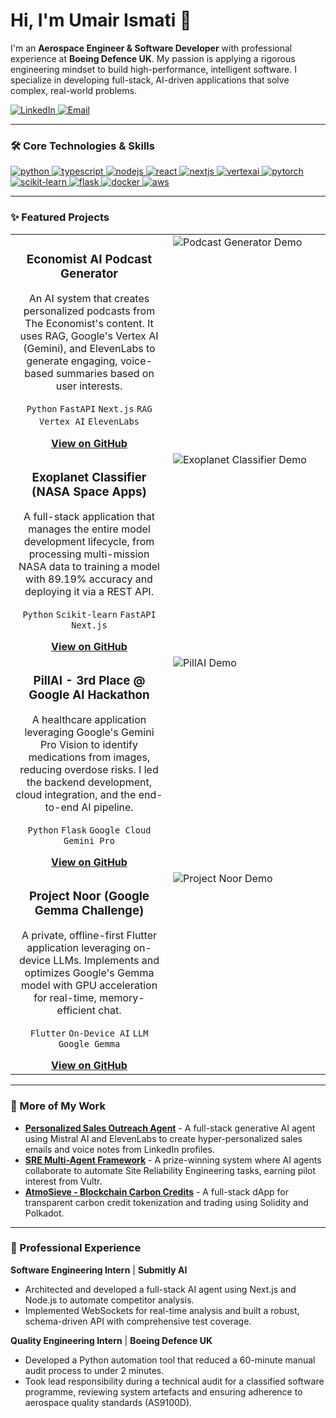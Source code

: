 # Hi, I'm Umair Ismati 👋

I'm an **Aerospace Engineer & Software Developer** with professional experience at **Boeing Defence UK**. My passion is applying a rigorous engineering mindset to build high-performance, intelligent software. I specialize in developing full-stack, AI-driven applications that solve complex, real-world problems.

<a href="https://www.linkedin.com/in/umair-ismati/" target="_blank">
<img src="https://img.shields.io/badge/LinkedIn-0A66C2.svg?style=for-the-badge&logo=linkedin&logoColor=white" alt="LinkedIn">
</a>
<a href="mailto:umair.ismati03@gmail.com">
<img src="https://img.shields.io/badge/Email-D14836.svg?style=for-the-badge&logo=gmail&logoColor=white" alt="Email">
</a>

---

### 🛠️ Core Technologies & Skills

<p align="left">
  <a href="https://www.python.org" target="_blank"> <img src="https://img.shields.io/badge/python-3670A0?style=for-the-badge&logo=python&logoColor=ffdd54" alt="python"/> </a>
  <a href="https://www.typescriptlang.org/" target="_blank"> <img src="https://img.shields.io/badge/typescript-%23007ACC.svg?style=for-the-badge&logo=typescript&logoColor=white" alt="typescript"/> </a>
  <a href="https://nodejs.org" target="_blank"> <img src="https://img.shields.io/badge/node.js-6DA55F?style=for-the-badge&logo=node.js&logoColor=white" alt="nodejs"/> </a>
  <a href="https://reactjs.org/" target="_blank"> <img src="https://img.shields.io/badge/react-%2320232a.svg?style=for-the-badge&logo=react&logoColor=%2361DAFB" alt="react"/> </a>
  <a href="https://nextjs.org/" target="_blank"> <img src="https://img.shields.io/badge/next.js-%23000000.svg?style=for-the-badge&logo=next.js&logoColor=white" alt="nextjs"/> </a>
  <a href="https://cloud.google.com/vertex-ai" target="_blank"> <img src="https://img.shields.io/badge/Vertex%20AI-4285F4?style=for-the-badge&logo=googlecloud&logoColor=white" alt="vertexai"/> </a>
  <a href="https://pytorch.org/" target="_blank"> <img src="https://img.shields.io/badge/pytorch-%23EE4C2C.svg?style=for-the-badge&logo=pytorch&logoColor=white" alt="pytorch"/> </a>
  <a href="https://scikit-learn.org/" target="_blank"> <img src="https://img.shields.io/badge/scikit--learn-%23F7931E.svg?style=for-the-badge&logo=scikit-learn&logoColor=white" alt="scikit-learn"/> </a>
  <a href="https://flask.palletsprojects.com/" target="_blank"> <img src="https://img.shields.io/badge/flask-%23000.svg?style=for-the-badge&logo=flask&logoColor=white" alt="flask"/> </a>
  <a href="https://www.docker.com/" target="_blank"> <img src="https://img.shields.io/badge/docker-%230db7ed.svg?style=for-the-badge&logo=docker&logoColor=white" alt="docker"/> </a>
  <a href="https://aws.amazon.com" target="_blank"> <img src="https://img.shields.io/badge/aws-%23232F3E.svg?style=for-the-badge&logo=amazon-aws&logoColor=white" alt="aws"/> </a>
</p>

---

### ✨ Featured Projects

<table>
<tr>
<td width="50%" valign="top">
<h3 align="center">Economist AI Podcast Generator</h3>
<p align="center">An AI system that creates personalized podcasts from The Economist's content. It uses RAG, Google's Vertex AI (Gemini), and ElevenLabs to generate engaging, voice-based summaries based on user interests.</p>
<p align="center">
<code>Python</code> <code>FastAPI</code> <code>Next.js</code> <code>RAG</code> <code>Vertex AI</code> <code>ElevenLabs</code>
</p>
<div align="center">
<a href="https://github.com/Rappid-exe/EconomistHack"><strong>View on GitHub</strong></a>
</div>
</td>
<td width="50%" valign="top">
<!-- TODO: Add a compelling screenshot or GIF of the Podcast Generator UI -->
<img src="https://user-images.githubusercontent.com/26279115/183122148-38663a85-b3a2-4a7b-83cf-8a1928a38520.png" alt="Podcast Generator Demo">
</td>
</tr>
<tr>
<td width="50%" valign="top">
<h3 align="center">Exoplanet Classifier (NASA Space Apps)</h3>
<p align="center">A full-stack application that manages the entire model development lifecycle, from processing multi-mission NASA data to training a model with 89.19% accuracy and deploying it via a REST API.</p>
<p align="center">
<code>Python</code> <code>Scikit-learn</code> <code>FastAPI</code> <code>Next.js</code>
</p>
<div align="center">
<a href="https://github.com/Rappid-exe/NASA-Space-App"><strong>View on GitHub</strong></a>
</div>
</td>
<td width="50%" valign="top">
<!-- TODO: Add a screenshot of your Exoplanet dashboard or 3D visualization -->
<img src="https://user-images.githubusercontent.com/26279115/183122148-38663a85-b3a2-4a7b-83cf-8a1928a38520.png" alt="Exoplanet Classifier Demo">
</td>
</tr>
<tr>
<td width="50%" valign="top">
<h3 align="center">PillAI - 3rd Place @ Google AI Hackathon</h3>
<p align="center">A healthcare application leveraging Google's Gemini Pro Vision to identify medications from images, reducing overdose risks. I led the backend development, cloud integration, and the end-to-end AI pipeline.</p>
<p align="center">
<code>Python</code> <code>Flask</code> <code>Google Cloud</code> <code>Gemini Pro</code>
</p>
<div align="center">
<a href="https://github.com/ZejiaYang/Google_AI_Hack/tree/pillAI"><strong>View on GitHub</strong></a>
</div>
</td>
<td width="50%" valign="top">
<img src="https://github.com/user-attachments/assets/35d5988d-1181-47c5-b7d0-f334d398a273" alt="PillAI Demo">
</td>
</tr>
<tr>
<td width="50%" valign="top">
<h3 align="center">Project Noor (Google Gemma Challenge)</h3>
<p align="center">A private, offline-first Flutter application leveraging on-device LLMs. Implements and optimizes Google's Gemma model with GPU acceleration for real-time, memory-efficient chat.</p>
<p align="center">
<code>Flutter</code> <code>On-Device AI</code> <code>LLM</code> <code>Google Gemma</code>
</p>
<div align="center">
<a href="https://github.com/Rappid-exe/Project-Noor"><strong>View on GitHub</strong></a>
</div>
</td>
<td width="50%" valign="top">
<!-- TODO: Add a screenshot of your Project Noor app -->
<img src="https://user-images.githubusercontent.com/26279115/183122148-38663a85-b3a2-4a7b-83cf-8a1928a38520.png" alt="Project Noor Demo">
</td>
</tr>
</table>

---

### 🔭 More of My Work
- **[Personalized Sales Outreach Agent](https://github.com/Rappid-exe/Personalized-Sales-Agent)** - A full-stack generative AI agent using Mistral AI and ElevenLabs to create hyper-personalized sales emails and voice notes from LinkedIn profiles.
- **[SRE Multi-Agent Framework](https://github.com/Rappid-exe/SRE-Multi-Agent-Framework)** - A prize-winning system where AI agents collaborate to automate Site Reliability Engineering tasks, earning pilot interest from Vultr.
- **[AtmoSieve - Blockchain Carbon Credits](https://github.com/Rappid-exe/AtmoCC)** - A full-stack dApp for transparent carbon credit tokenization and trading using Solidity and Polkadot.

---

### 🚀 Professional Experience

**Software Engineering Intern** | **Submitly AI**
- Architected and developed a full-stack AI agent using Next.js and Node.js to automate competitor analysis.
- Implemented WebSockets for real-time analysis and built a robust, schema-driven API with comprehensive test coverage.

**Quality Engineering Intern** | **Boeing Defence UK**
- Developed a Python automation tool that reduced a 60-minute manual audit process to under 2 minutes.
- Took lead responsibility during a technical audit for a classified software programme, reviewing system artefacts and ensuring adherence to aerospace quality standards (AS9100D).

